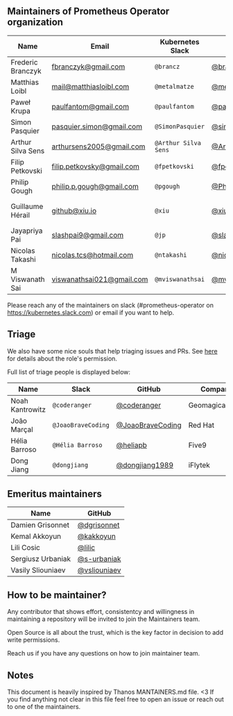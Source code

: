 ## Maintainers of Prometheus Operator organization

| Name              | Email                     | Kubernetes Slack     | GitHub                                               | Company                        |
|-------------------|---------------------------|----------------------|------------------------------------------------------|--------------------------------|
| Frederic Branczyk | fbranczyk@gmail.com       | `@brancz`            | [@brancz](https://github.com/brancz)                 | Polar Signals                  |
| Matthias Loibl    | mail@matthiasloibl.com    | `@metalmatze`        | [@metalmatze](https://github.com/metalmatze)         | Polar Signals                  |
| Paweł Krupa       | paulfantom@gmail.com      | `@paulfantom`        | [@paulfantom](https://github.com/paulfantom)         | AVSystem                       |
| Simon Pasquier    | pasquier.simon@gmail.com  | `@SimonPasquier`     | [@simonpasquier](https://github.com/simonpasquier)   | Red Hat                        |
| Arthur Silva Sens | arthursens2005@gmail.com  | `@Arthur Silva Sens` | [@ArthurSens](https://github.com/ArthurSens)         | Grafana                        |
| Filip Petkovski   | filip.petkovsky@gmail.com | `@fpetkovski`        | [@fpetkovski](https://github.com/fpetkovski)         | Red Hat                        |
| Philip Gough      | philip.p.gough@gmail.com  | `@pgough`            | [@PhilipGough](https://github.com/PhilipGough)       | Red Hat                        |
| Guillaume Hérail  | github@xiu.io             | `@xiu`               | [@xiu](https://github.com/xiu)                       | Sony Interactive Entertainment |
| Jayapriya Pai     | slashpai9@gmail.com       | `@jp`                | [@slashpai](https://github.com/slashpai)             | Red Hat                        |
| Nicolas Takashi   | nicolas.tcs@hotmail.com   | `@ntakashi`          | [@nicolastakashi](https://github.com/nicolastakashi) | Coralogix                      |
| M Viswanath Sai   | viswanathsai021@gmail.com | `@mviswanathsai`     | [@mviswanathsai](https://github.com/mviswanathsai)   | Student, IIT(BHU)              |

Please reach any of the maintainers on slack (#prometheus-operator on https://kubernetes.slack.com) or email if you want to help.

## Triage

We also have some nice souls that help triaging issues and PRs. See [here](https://docs.github.com/en/articles/repository-permission-levels-for-an-organization#permission-levels-for-repositories-owned-by-an-organization) for details about the role's permission.

Full list of triage people is displayed below:

| Name            | Slack              | GitHub                                                 | Company         |
|-----------------|--------------------|--------------------------------------------------------|-----------------|
| Noah Kantrowitz | `@coderanger`      | [@coderanger](https://github.com/coderanger)           | Geomagical/IKEA |
| João Marçal     | `@JoaoBraveCoding` | [@JoaoBraveCoding](https://github.com/JoaoBraveCoding) | Red Hat         |
| Hélia Barroso   | `@Hélia Barroso`   | [@heliapb](https://github.com/heliapb)                 | Five9           |
| Dong Jiang      | `@dongjiang`       | [@dongjiang1989](https://github.com/dongjiang1989)     | iFlytek         |

## Emeritus maintainers

| Name              | GitHub                                         |
|-------------------|------------------------------------------------|
| Damien Grisonnet  | [@dgrisonnet](https://github.com/dgrisonnet)   |
| Kemal Akkoyun     | [@kakkoyun](https://github.com/kakkoyun)       |
| Lili Cosic        | [@lilic](https://github.com/lilic)             |
| Sergiusz Urbaniak | [@s-urbaniak](https://github.com/s-urbaniak)   |
| Vasily Sliouniaev | [@vsliouniaev](https://github.com/vsliouniaev) |

## How to be maintainer?

Any contributor that shows effort, consistentcy and willingness in maintaining a repository will be invited to join the Maintainers team.

Open Source is all about the trust, which is the key factor in decision to add write permissions.

Reach us if you have any questions on how to join maintainer team.

## Notes

This document is heavily inspired by Thanos MANTAINERS.md file. <3
If you find anything not clear in this file feel free to open an issue or reach out to one of the maintainers.
